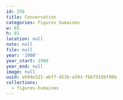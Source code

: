 ```yaml
---
id: 256
title: Conversation
categories: Figures humaines
w: 65
h: 81
location: null
note: null
file: null
year: '1980'
year_start: 1980
year_end: null
image: null
uuid: eb94e321-abff-453b-a593-fbb7918bf06b
collections:
  - figures-humaines
---
```


